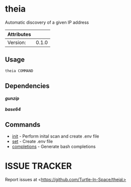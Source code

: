 # theia

Automatic discovery of a given IP address

| Attributes       | &nbsp;
|------------------|-------------
| Version:         | 0.1.0

## Usage

```bash
theia COMMAND
```

## Dependencies

#### *gunzip*



#### *base64*



## Commands

- [init](theia%20init.md) - Perform inital scan and create .env file
- [set](theia%20set.md) - Create .env file
- [completions](theia%20completions.md) - Generate bash completions

# ISSUE TRACKER
Report issues at \<https://github.com/Turtle-In-Space/theia\>
